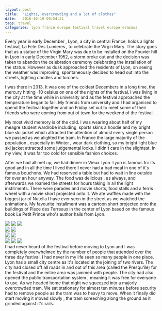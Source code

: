 ```yaml
---
layout: post
title:  "Lights, overcrowding and a lot of clothes"
date:   2016-10-19 09:54:21
tags: travel
categories: lyon france europe festival travel europe erasmus 
---
```



Every year in early December , Lyon, a city in central France, holds a lights festival, La Fete Des Lumieres , to celebrate the Virgin Mary. The story goes that as a statue of the Virgin Mary was due to be installed on the Fouvier hill in Lyon in early December 1952, a storm broke out and the decision was taken to abandon the celebration ceremony celebrating the installation of the statue. However as dusk approached the residents of Lyon, on seeing the weather was improving, spontaneously decided to head out into the streets, lighting candles and torches.

I was there in 2013. It was one of the coldest Decembers in a long time, the mercury hitting -10 celsius on one of the nights of the festival. I was living in the city at the time while in university and as the festival approached the temperature began to fall. My friends from university and I had organised to spend the festival together and on Friday set out to meet some of their friends who were coming from out of town for the weekend of the festival.

My most vivid memory is of the cold. I was wearing about half of my meagre student wardrobe including, sports skins a hoodie and my bright blue ski jacket which attracted the attention of almost every single person we passed as we alighted the tram. In France the large majority of the population , especially in Winter , wear dark clothing, so my bright light blue ski jacket attracted some judgemental looks. I didn't care in the slightest. In my view, it was far too cold for sensible fashion choices.

After we had all met up, we had dinner in Vieux Lyon. Lyon is famous for its good and in all the time I lived there I never had a bad meal in one of it's famous bouchons. We had reserved a table but had to wait in line outside for over an hour anyway. The food was delicious , as always, and afterwards we roamed the streets for hours taking in all the light instillments.  There were parades and movie shorts, food stalls and a ferris wheel with a movie short projected onto it. We ate waffles made with the biggest jar of Nutella I have ever seen in the street as we watched the animations. My favourite installment was a cartoon short projected onto the buildings of Place des Terreaux in the center of Lyon based on the famous book Le Petit Prince who's author hails from Lyon.


<div class="image-gallery row">
	<div class="col-md-12">
		<div class="col-md-5">
			<img class=" col-md-12 gallery-1" src="{{baseurl}}/assets/fete1.jpg"/>
			<img class=" col-md-12 gallery-2" src="{{baseurl}}/assets/fete3.jpg"/>
			<img class=" col-md-12 gallery-5" src="{{baseurl}}/assets/fete6.jpg"/>
		</div>
		<div class="col-md-7">
			<img class="gallery-3" src="{{baseurl}}/assets/fete2.jpg"/>
			<img class="gallery-4" src="{{baseurl}}/assets/fete4.jpg"/>
		</div>
	</div>
	<div class="col-md-12">
		<div class="col-md-7">
			<img class=" col-md-12 gallery-1" src="{{baseurl}}/assets/fete1.jpg"/>
			<img class=" col-md-12 gallery-2" src="{{baseurl}}/assets/fete3.jpg"/>
		</div>
		<div class="col-md-5">
			<img class="col-md-12 gallery-3" src="{{baseurl}}/assets/fete2.jpg"/>
			<img class="col-md-12 col-md-12 gallery-4" src="{{baseurl}}/assets/fete4.jpg"/>
			<img class="col-md-12 gallery-5" src="{{baseurl}}/assets/fete6.jpg"/>
		</div>
	</div>
</div>
I had never heard of the festival before moving to Lyon and I was completely overwhelmed by the number of people that attended over the three day festival. I had never in my life seen so many people in one place. Lyon has a small city centre as it's located at the joining of two rivers. The city had closed off all roads in and out of this area (called the Presqu'ile) for the festival and the entire area was jammed with people. The city had also opened the public transportation system , meaning it was free for everyone to use. As we headed home that night we squeezed into a majorly overcrowded tram. We sat stationary for almost ten minutes before security had to remove people as the tram was to heavy to move. When it finally did start moving it moved slowly , the tram screeching along the ground as it grinded against it's rails.